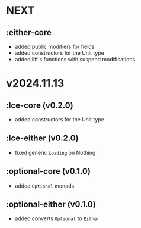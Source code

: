 # NEXT
## :either-core
- added public modifiers for fields
- added constructors for the Unit type
- added lift's functions with suspend modifications

# v2024.11.13
## :lce-core (v0.2.0)
- added constructors for the Unit type
## :lce-either (v0.2.0)
- fixed generic `Loading` on Nothing
## :optional-core (v0.1.0)
- added `Optional` monads
## :optional-either (v0.1.0)
- added converts `Optional` to `Either`
